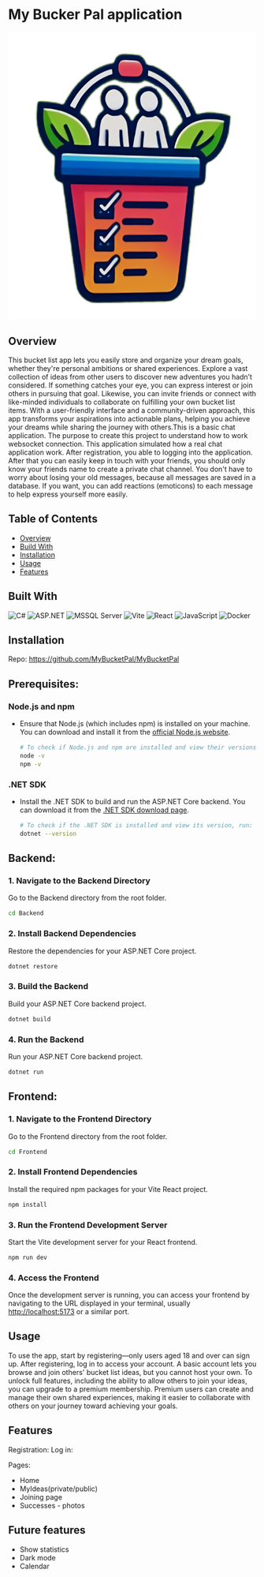 # My Bucker Pal application

![Logo](logo.png)

## Overview
This bucket list app lets you easily store and organize your dream goals, whether they're personal ambitions or shared experiences. Explore a vast collection of ideas from other users to discover new adventures you hadn’t considered. If something catches your eye, you can express interest or join others in pursuing that goal. Likewise, you can invite friends or connect with like-minded individuals to collaborate on fulfilling your own bucket list items. With a user-friendly interface and a community-driven approach, this app transforms your aspirations into actionable plans, helping you achieve your dreams while sharing the journey with others.This is a basic chat application. The purpose to create this project to understand how to work websocket connection. This application simulated how a real chat application  work. After registration, you able to logging into the application. After that you can easily keep in touch with your friends, you should only know your friends name to create a private chat channel. You don't have to worry about losing your old messages, because all messages are saved in a database. If you want, you can add reactions (emoticons) to each message to help express yourself more easily.

## Table of Contents

- [Overview](#overview)
- [Build With](#build-with)
- [Installation](#installation)
- [Usage](#usage)
- [Features](#features)


## Built With

![C#](https://img.shields.io/badge/C%23-239120?style=for-the-badge&logo=csharp&logoColor=white)
![ASP.NET](https://img.shields.io/badge/ASP.NET-5C2D91?style=for-the-badge&logo=.net&logoColor=white)
![MSSQL Server](https://img.shields.io/badge/Microsoft%20SQL%20Server-CC2927?style=for-the-badge&logo=microsoft%20sql%20server&logoColor=white)
![Vite](https://img.shields.io/badge/Vite-B73BFE?style=for-the-badge&logo=vite&logoColor=FFD62E)
![React](https://img.shields.io/badge/React-20232A?style=for-the-badge&logo=react&logoColor=61DAFB)
![JavaScript](https://img.shields.io/badge/JavaScript-323330?style=for-the-badge&logo=javascript&logoColor=F7DF1E)
![Docker](https://img.shields.io/badge/Docker-007FFF?style=for-the-badge&logo=docker&logoColor=white)




## Installation

Repo: https://github.com/MyBucketPal/MyBucketPal

## Prerequisites:

### Node.js and npm
- Ensure that Node.js (which includes npm) is installed on your machine. You can download and install it from the [official Node.js website](https://nodejs.org/).

  ```bash
  # To check if Node.js and npm are installed and view their versions, run:
  node -v
  npm -v
  ```

### .NET SDK
- Install the .NET SDK to build and run the ASP.NET Core backend. You can download it from the [.NET SDK download page](https://dotnet.microsoft.com/download).

  ```bash
  # To check if the .NET SDK is installed and view its version, run:
  dotnet --version
  ```
 
## Backend:

### 1. Navigate to the Backend Directory
Go to the Backend directory from the root folder.

```bash
cd Backend
```

### 2. Install Backend Dependencies
Restore the dependencies for your ASP.NET Core project.

```bash
dotnet restore
```

### 3. Build the Backend
Build your ASP.NET Core backend project.

```bash
dotnet build
```

### 4. Run the Backend
Run your ASP.NET Core backend project.

```bash
dotnet run
```

## Frontend:

### 1. Navigate to the Frontend Directory
Go to the Frontend directory from the root folder.

```bash
cd Frontend
```

### 2. Install Frontend Dependencies
Install the required npm packages for your Vite React project.

```bash
npm install
```

### 3. Run the Frontend Development Server
Start the Vite development server for your React frontend.

```bash
npm run dev
```

### 4. Access the Frontend
Once the development server is running, you can access your frontend by navigating to the URL displayed in your terminal, usually [http://localhost:5173](http://localhost:5173) or a similar port.

## Usage

To use the app, start by registering—only users aged 18 and over can sign up. After registering, log in to access your account. A basic account lets you browse and join others' bucket list ideas, but you cannot host your own. To unlock full features, including the ability to allow others to join your ideas, you can upgrade to a premium membership. Premium users can create and manage their own shared experiences, making it easier to collaborate with others on your journey toward achieving your goals.


## Features

Registration:
Log in:

Pages:
+ Home
+ MyIdeas(private/public)
+ Joining page
+ Successes - photos

## Future features

+ Show statistics
+ Dark mode
+ Calendar




